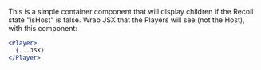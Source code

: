 This is a simple container component that will display children if the Recoil state "isHost" is false.
Wrap JSX that the Players will see (not the Host), with this component:

```jsx
<Player>
  {...JSX}
</Player>
```